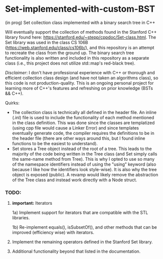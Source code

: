 # Set-implemented-with-custom-BST
(in prog) Set collection class implemented with a binary search tree in C++


Will eventually support the collection of methods found in the Stanford C++ library found here: https://stanford.edu/~stepp/cppdoc/Set-class.html. The Set library was used in the class CS 106B (https://web.stanford.edu/class/cs106b/), and this repository is an attempt to recreate the class from the ground up. The binary search tree functionality is also written and included in this repository as a separate class (i.e., this project does not utilize std::map's red-black tree). 

*Disclaimer*: I don't have professional experience with C++ or thorough and efficient collection class design (and have not taken an algorithms class), so this code is not production-quality. This is an ongoing personal project for learning more of C++'s features and refreshing on prior knowledge (BSTs && C++). 


Quirks:
- The collection class is technically all defined in the header file. An inline (.inl) file is used to include the functionality of each method mentioned in the class definition. This was done since the classes are templatized (using cpp file would cause a Linker Error) and since templates eventually generate code, the compiler requires the definitions to be in the header file (there are other ways around this, but I found inline functions to be the easiest to understand).
- Set stores a Tree object instead of the root of a tree. This leads to the majority of the code being written in the Tree class (and Set simply calls the same-name method from Tree). This is why I opted to use so many of the namespace identifiers instead of using the "using" keyword (also because I like how the identifiers look style-wise). It is also why the tree object is exposed (public). A revamp would likely remove the abstraction of the Tree class and instead work directly with a Node struct.


### TODO: 
1) **important:** Iterators

    1a) Implement support for iterators that are compatible with the STL libraries.
    
    1b) Re-implement equals(), isSubsetOf(), and other methods that can be improved (efficiency wise) with iterators.
    
2) Implement the remaining operators defined in the Stanford Set library.

3) Additional functionality beyond that listed in the documentation.
